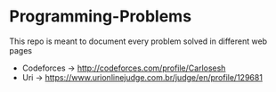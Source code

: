 # Programming-Problems
This repo is meant to document every problem solved in different web pages

* Codeforces -> http://codeforces.com/profile/Carlosesh
* Uri -> https://www.urionlinejudge.com.br/judge/en/profile/129681
